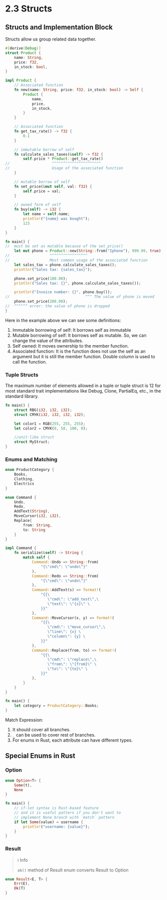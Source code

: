# 2.3 Structs

## Structs and Implementation Block

Structs allow us group related data together.

```rust
#[derive(Debug)]
struct Product {
    name: String,
    price: f32,
    in_stock: bool,
}

impl Product {
    // Associated function
    fn new(name: String, price: f32, in_stock: bool) -> Self {
        Product {
            name,
            price,
            in_stock,
        }
    }

    // Associated function
    fn get_tax_rate() -> f32 {
        0.1
    }

    // immutable borrow of self
    fn calculate_sales_taxes(&self) -> f32 {
        self.price * Product::get_tax_rate()
//                   ^^^^^^^^^^^^^^^^^^^^^^
//                   Usage of the associated function
    }

    // mutable borrow of self
    fn set_price(&mut self, val: f32) {
        self.price = val;
    }

    // owned form of self
    fn buy(self) -> i32 {
        let name = self.name;
        println!("{name} was bought");
        123
    }
}

fn main() {
//  must be set as mutable because of the set_price()
    let mut phone = Product::new(String::from("Iphone"), 999.99, true);
//                  ^^^^^^^^^^^^^^^^^
//                  Most common usage of the associated function
    let sales_tax = phone.calculate_sales_taxes();
    println!("Sales tax: {sales_tax}");

    phone.set_price(100.00);
    println!("Sales tax: {}", phone.calculate_sales_taxes());

    println!("Invoice number: {}", phone.buy());
//                                  ^^^ The value of phone is moved
    phone.set_price(200.00);
//  ^^^^^^ error: the value of phone is dropped
}
```

Here in the example above we can see some definitions:

1. Immutable borrowing of self: It borrows self as immutable
2. Mutable borrowing of self: It borrows self as mutable. So, we can change the value of the attributes.
3. Self owned: It moves ownership to the member function.
4. Associated function: It is the function does not use the self as an argument but it is still the member function. Double column is used to call the function.

### Tuple Structs

The maximum number of elements allowed in a tuple or tuple struct is 12 for most standard trait implementations like Debug, Clone, PartialEq, etc., in the standard library.

```rust
fn main() {
    struct RBG(i32, i32, i32);
    struct CMYK(i32, i32, i32, i32);

    let color1 = RGB(255, 255, 255);
    let color2 = CMYK(0, 58, 100, 0);

    //unit-like struct
    struct MyStruct;
}
```

### Enums and Matching

```rust
enum ProductCategory {
    Books,
    Clothing,
    Electrics
}

enum Command {
    Undo,
    Redo,
    AddText(String),
    MoveCursor(i32, i32),
    Replace{
        from: String,
        to: String
    }
}

impl Command {
    fn serialize(&self) -> String {
        match self {
            Command::Undo => String::from(
                "{\"cmd\": \"undo\"}"
            ),
            Command::Redo => String::from(
                "{\"cmd\": \"undo\"}"
            ),
            Command::AddText(s) => format!(
                "{{\
                   \"cmd\": \"add_test\",\
                   \"text\": \"{s}\" \
                }}"
            ),
            Command::MoveCursor(x, y) => format!(
                "{{\
                   \"cmd\": \"move_cursor\",\
                   \"line\": {x} \
                   \"column\": {y} \
                }}"
            ),
            Command::Replace(from, to) => format!(
                "{{\
                   \"cmd\": \"replace\",\
                   \"from\": \"{from}\" \
                   \"to\": \"{to}\" \
                }}"
            ),
        }
    }
}

fn main() {
    let category = ProductCategory::Books;
}
```

Match Expression:

1. It should cover all branches.
2. `_` can be used to cover rest of branches.
3. For enums in Rust, each attribute can have different types.

## Special Enums in Rust

### Option

```rust
enum Option<T> {
    Some(t),
    None
}

fn main() {
    // if-let syntax is Rust-based feature
    // and it is useful pattern if you don't want to
    // implement None branch with `match` pattern
    if let Some(value) = username {
        println!("username: {value}");
    }
}
```

### Result

> ℹ️ Info
>
> `ok()` method of Result enum converts Result to Option

```rust
enum Result<E, T> {
    Err(E),
    Ok(T)
}
```
